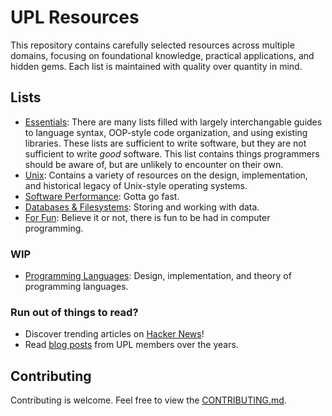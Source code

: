 
# UPL Resources

This repository contains carefully selected resources across multiple domains, focusing on foundational knowledge, practical applications, and hidden gems. Each list is maintained with quality over quantity in mind.

## Lists
- [Essentials](./lists/essentials.md): There are many lists filled with largely interchangable guides to language syntax, OOP-style code organization, and using existing libraries.
These lists are sufficient to write software, but they are not sufficient to write *good* software.
This list contains things programmers should be aware of, but are unlikely to encounter on their own.
- [Unix](./lists/unix.md): Contains a variety of resources on the design, implementation, and historical legacy of Unix-style operating systems.
- [Software Performance](./lists/performance.md): Gotta go fast.
- [Databases & Filesystems](./lists/databases-and-filesystems.md): Storing and working with data.
- [For Fun](./lists/for-fun.md): Believe it or not, there is fun to be had in computer programming.

### WIP
- [Programming Languages](./lists/programming-languages.md): Design, implementation, and theory of programming languages.

### Run out of things to read?
- Discover trending articles on [Hacker News](https://news.ycombinator.com)!
- Read [blog posts](https://github.com/UW-UPL/harvest/blob/main/output/blog_posts.md) from UPL members over the years.

## Contributing
Contributing is welcome. Feel free to view the [CONTRIBUTING.md](https://github.com/UW-UPL/resources/blob/main/CONTRIBUTING.md).
